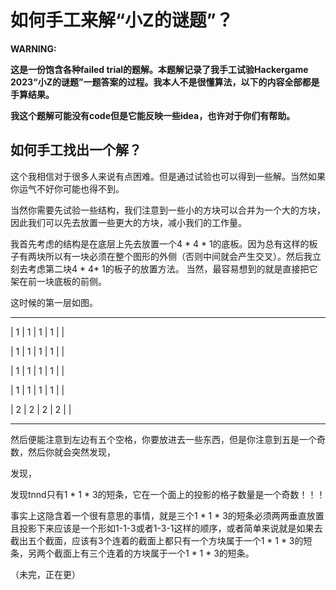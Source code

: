 # 如何手工来解“小Z的谜题”？ #

**WARNING:**

**这是一份饱含各种failed trial的题解。本题解记录了我手工试验Hackergame 2023“小Z的谜题”一题答案的过程。我本人不是很懂算法，以下的内容全部都是手算结果。**

**我这个题解可能没有code但是它能反映一些idea，也许对于你们有帮助。**

## 如何手工找出一个解？ ##
这个我相信对于很多人来说有点困难。但是通过试验也可以得到一些解。当然如果你运气不好你可能也得不到。

当然你需要先试验一些结构，我们注意到一些小的方块可以合并为一个大的方块，因此我们可以先去放置一些更大的方块，减小我们的工作量。

我首先考虑的结构是在底层上先去放置一个4 \* 4 \* 1的底板。因为总有这样的板子有两块所以有一块必须在整个图形的外侧（否则中间就会产生交叉）。然后我立刻去考虑第二块4 \* 4\* 1的板子的放置方法。
当然，最容易想到的就是直接把它架在前一块底板的前侧。

这时候的第一层如图。

---------------

| 1 | 1 | 1 | 1 | |

| 1 | 1 | 1 | 1 | |

| 1 | 1 | 1 | 1 | |

| 1 | 1 | 1 | 1 | |

| 2 | 2 | 2 | 2 | |

---------------

然后便能注意到左边有五个空格，你要放进去一些东西，但是你注意到五是一个奇数，然后你就会突然发现，

发现，

发现tnnd只有1 \* 1 \* 3的短条，它在一个面上的投影的格子数量是一个奇数！！！

事实上这隐含着一个很有意思的事情，就是三个1 \* 1 \* 3的短条必须两两垂直放置且投影下来应该是一个形如1-1-3或者1-3-1这样的顺序，或者简单来说就是如果去截出五个截面，应该有3个连着的截面上都只有一个方块属于一个1 \* 1 \* 3的短条，另两个截面上有三个连着的方块属于一个1 \* 1 \* 3的短条。

（未完，正在更）
